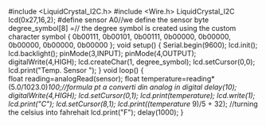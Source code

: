 #include <LiquidCrystal_I2C.h> 
#include <Wire.h> 
LiquidCrystal_I2C lcd(0x27,16,2); 
#define sensor A0//we define the sensor 
byte degree_symbol[8] =// the degree symbol is created using the custom 
character symbol 
{ 
0b00111, 
0b00101, 
0b00111, 
0b00000, 
0b00000, 
0b00000, 
0b00000, 
0b00000 
}; 
void setup() 
{ 
Serial.begin(9600); 
lcd.init(); 
lcd.backlight(); 
pinMode(3,INPUT); 
pinMode(4,OUTPUT); 
digitalWrite(4,HIGH); 
lcd.createChar(1, degree_symbol); 
lcd.setCursor(0,0); 
lcd.print("Temp. Sensor "); 
} 
void loop() 
{  
float reading=analogRead(sensor); 
float temperature=reading*(5.0/1023.0)*100;//formula pt a converti din 
analog in digital 
delay(10); 
digitalWrite(4,HIGH); 
lcd.setCursor(0,1); 
lcd.print(temperature); 
lcd.write(1); 
lcd.print("C"); 
lcd.setCursor(8,1); 
lcd.print((temperature* 9)/5 + 32); //turning the celsius into fahrehait 
lcd.print("F"); 
delay(1000); 
} 

